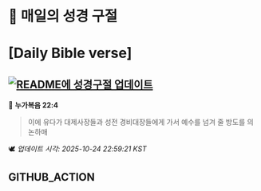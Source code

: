 # 🙏 매일의 성경 구절
# [Daily Bible verse]
## [![README에 성경구절 업데이트](https://github.com/DONGSUKA/first_test/actions/workflows/update-readme-bible.yml/badge.svg)](https://github.com/DONGSUKA/first_test/actions/workflows/update-readme-bible.yml)
<!-- START_BIBLE_VERSE -->
📖 **누가복음 22:4**
> 이에 유다가 대제사장들과 성전 경비대장들에게 가서 예수를 넘겨 줄 방도를 의논하매

🕊️ _업데이트 시각: 2025-10-24 22:59:21 KST_
  <!-- END_BIBLE_VERSE -->
## GITHUB_ACTION
